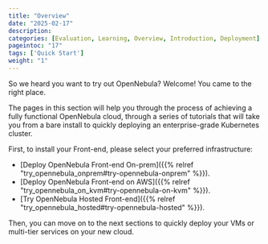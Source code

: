 ```yaml
---
title: "Overview"
date: "2025-02-17"
description:
categories: [Evaluation, Learning, Overview, Introduction, Deployment]
pageintoc: "17"
tags: ['Quick Start']
weight: "1"
---
```


<a id="deployment-basics-overview"></a>

<!--# Overview -->

So we heard you want to try out OpenNebula? Welcome! You came to the right place.

The pages in this section will help you through the process of achieving a fully functional OpenNebula cloud, through a series of tutorials that will   take you from a bare install to quickly deploying an enterprise-grade Kubernetes cluster.

First, to install your Front-end, please select your preferred infrastructure:
- [Deploy OpenNebula Front-end On-prem]({{% relref "try_opennebula_onprem#try-opennebula-onprem" %}}).
- [Deploy OpenNebula Front-end on AWS]({{% relref "try_opennebula_on_kvm#try-opennebula-on-kvm" %}}).
- [Try OpenNebula Hosted Front-end]({{% relref "try_opennebula_hosted#try-opennebula-hosted" %}}).

Then, you can move on to the next sections to quickly deploy your VMs or multi-tier services on your new cloud.
